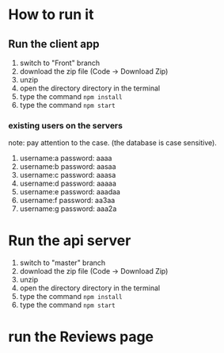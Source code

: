 # How to run it
## Run the client app
1. switch to "Front" branch
1. download the zip file (Code -> Download Zip)
2. unzip
3. open the directory directory in the terminal
4. type the command `npm install`
5. type the command `npm start`


### existing users on the servers
note: pay attention to the case. (the database is case sensitive).
1. username:a password: aaaa
2. username:b password: aasaa
3. username:c password: aaasa
4. username:d password: aaaaa
5. username:e password: aaadaa
6. username:f password: aa3aa
7. username:g password: aaa2a



# Run the api server 
1. switch to "master" branch
1. download the zip file (Code -> Download Zip)
2. unzip
3. open the directory directory in the terminal
4. type the command `npm install`
5. type the command `npm start`

# run the Reviews page
